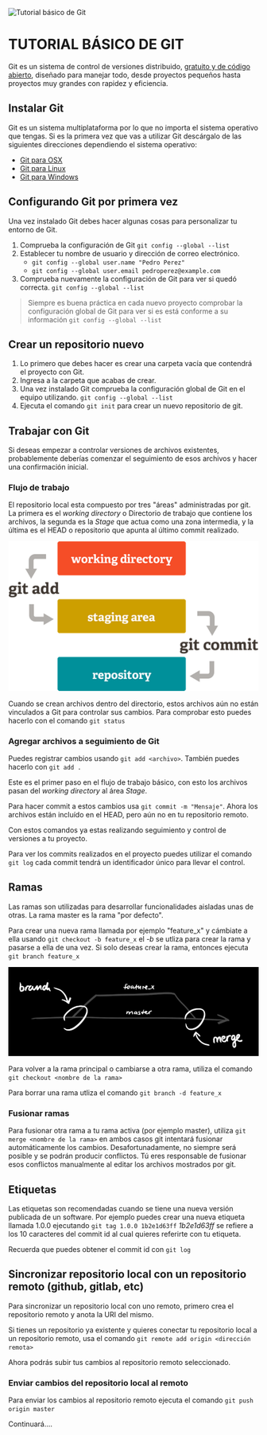 ![Tutorial básico de Git](https://upload.wikimedia.org/wikipedia/commons/thumb/e/e0/Git-logo.svg/1280px-Git-logo.svg.png)


# TUTORIAL BÁSICO DE GIT

Git es un sistema de control de versiones distribuido, [gratuito y de código abierto](https://git-scm.com/about/free-and-open-source), diseñado para manejar todo, desde proyectos pequeños hasta proyectos muy grandes con rapidez y eficiencia.

## Instalar Git

Git es un sistema multiplataforma por lo que no importa el sistema operativo que tengas. Si es la primera vez que vas a utilizar Git descárgalo de las siguientes direcciones dependiendo el sistema operativo:

* [Git para OSX](https://git-scm.com/download/mac)
* [Git para Linux](https://git-scm.com/download/linux)
* [Git para Windows](https://git-scm.com/download/win)

## Configurando Git por primera vez

Una vez instalado Git debes hacer algunas cosas para personalizar tu entorno de Git.

1. Comprueba la configuración de Git ``git config --global --list``
2. Establecer tu nombre de usuario y dirección de correo electrónico. 
      * ``git config --global user.name "Pedro Perez"``
      * ``git config --global user.email pedroperez@example.com``
3. Comprueba nuevamente la configuración de Git para ver si quedó correcta. ``git config --global --list``

> Siempre es buena práctica en cada nuevo proyecto comprobar la configuración global de Git para ver si es está conforme a su información ``git config --global --list``

## Crear un repositorio nuevo

1. Lo primero que debes hacer es crear una carpeta vacía que contendrá el proyecto con Git.
2. Ingresa a la carpeta que acabas de crear.
3. Una vez instalado Git comprueba la configuración global de Git en el equipo utilizando. ``git config --global --list``
4. Ejecuta el comando ``git init`` para crear un nuevo repositorio de git.

## Trabajar con Git

Si deseas empezar a controlar versiones de archivos existentes, probablemente deberías comenzar el seguimiento de esos archivos y hacer una confirmación inicial. 

### Flujo de trabajo

El repositorio local esta compuesto por tres "áreas" administradas por git. La primera es el *working directory* o Directorio de trabajo que contiene los archivos, la segunda es la *Stage* que actua como una zona intermedia, y la última es el HEAD o repositorio que apunta al último commit realizado.

![Flujo de trabajo](img/imagen1.png)

Cuando se crean archivos dentro del directorio, estos archivos aún no están vinculados a Git para controlar sus cambios. Para comprobar esto puedes hacerlo con el comando ``git status``

### Agregar archivos a seguimiento de Git

Puedes registrar cambios usando ``git add <archivo>``. También puedes hacerlo con ``git add .``

Este es el primer paso en el flujo de trabajo básico, con esto los archivos pasan del *working directory* al área *Stage*. 

Para hacer commit a estos cambios usa ``git commit -m "Mensaje"``. Ahora los archivos están incluído en el HEAD, pero aún no en tu repositorio remoto.

Con estos comandos ya estas realizando seguimiento y control de versiones a tu proyecto. 

Para ver los commits realizados en el proyecto puedes utilizar el comando ``git log`` cada commit tendrá un identificador único para llevar el control.


## Ramas

Las ramas son utilizadas para desarrollar funcionalidades aisladas unas de otras. La rama master es la rama "por defecto". 

Para crear una nueva rama llamada por ejemplo "feature_x" y cámbiate a ella usando ``git checkout -b feature_x`` el *-b* se utliza para crear la rama y pasarse a ella de una vez. Si solo deseas crear la rama, entonces ejecuta ``git branch feature_x``

![Ramas](img/ramas.png)

Para volver a la rama principal o cambiarse a otra rama, utiliza el comando ``git checkout <nombre de la rama>``

Para borrar una rama utliza el comando ``git branch -d feature_x``


### Fusionar ramas

Para fusionar otra rama a tu rama activa (por ejemplo master), utiliza ``git merge <nombre de la rama>`` en ambos casos git intentará fusionar automáticamente los cambios. Desafortunadamente, no siempre será posible y se podrán producir conflictos. Tú eres responsable de fusionar esos conflictos manualmente al editar los archivos mostrados por git. 

## Etiquetas

Las etiquetas son recomendadas cuando se tiene una nueva versión publicada de un software. Por ejemplo puedes crear una nueva etiqueta llamada 1.0.0 ejecutando ``git tag 1.0.0 1b2e1d63ff`` *1b2e1d63ff* se refiere a los 10 caracteres del commit id al cual quieres referirte con tu etiqueta. 

Recuerda que puedes obtener el commit id con ``git log``

## Sincronizar repositorio local con un repositorio remoto (github, gitlab, etc)

Para sincronizar un repositorio local con uno remoto, primero crea el repositorio remoto y anota la URI del mismo.

Si tienes un repositorio ya existente y quieres conectar tu repositorio local a un repositorio remoto, usa el comando ``git remote add origin <dirección remota>``

Ahora podrás subir tus cambios al repositorio remoto seleccionado.

### Enviar cambios del repositorio local al remoto

Para enviar los cambios al repositorio remoto ejecuta el comando ``git push origin master``


Continuará....